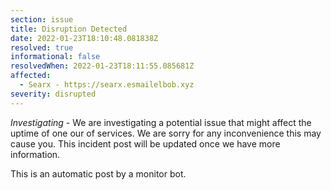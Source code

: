 ```yaml
---
section: issue
title: Disruption Detected
date: 2022-01-23T18:10:48.081838Z
resolved: true
informational: false
resolvedWhen: 2022-01-23T18:11:55.085681Z
affected:
  - Searx - https://searx.esmailelbob.xyz
severity: disrupted
---
```

*Investigating* - We are investigating a potential issue that might affect the uptime of one our of services. We are sorry for any inconvenience this may cause you. This incident post will be updated once we have more information.

This is an automatic post by a monitor bot.
        